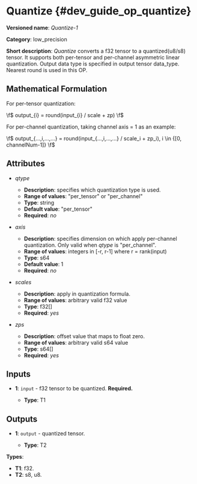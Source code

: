 # Quantize {#dev_guide_op_quantize}

**Versioned name**: *Quantize-1*

**Category**: low_precision

**Short description**: *Quantize* converts a f32 tensor to a quantized(u8/s8)
tensor. It supports both per-tensor and per-channel asymmetric linear
quantization. Output data type is specified in output tensor data_type. Nearest
round is used in this OP.

## Mathematical Formulation

For per-tensor quantization:

  \f$ output_{i} = round(input_{i} / scale + zp) \f$

For per-channel quantization, taking channel axis = 1 as an example:

   \f$ output_{...,i,...,...} = round(input_{...,i,...,...} / scale_i + zp_i),
   i \in {[0, channelNum-1]} \f$

## Attributes

* *qtype*

  * **Description**: specifies which quantization type is used.
  * **Range of values**: "per_tensor" or "per_channel"
  * **Type**: string
  * **Default value**: "per_tensor"
  * **Required**: *no*

* *axis*

  * **Description**: specifies dimension on which apply per-channel quantization.
    Only valid when *qtype* is "per_channel".
  * **Range of values**: integers in [-r, r-1] where r = rank(input)
  * **Type**: s64
  * **Default value**: 1
  * **Required**: *no*

* *scales*

  * **Description**: apply in quantization formula.
  * **Range of values**: arbitrary valid f32 value
  * **Type**: f32[]
  * **Required**: *yes*

* *zps*

  * **Description**: offset value that maps to float zero.
  * **Range of values**: arbitrary valid s64 value
  * **Type**: s64[]
  * **Required**: *yes*

## Inputs

* **1**: ``input`` - f32 tensor to be quantized. **Required.**

  * **Type**: T1

## Outputs

* **1**: ``output`` - quantized tensor.

  * **Type**: T2

**Types**:

* **T1**: f32.
* **T2**: s8, u8.
